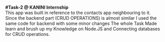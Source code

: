 
**#Task-2 @ KANINI Internship**
<br>
This app was built in reference to the contacts app neighbouring to it. <br> Since the backend part (CRUD OPERATIONS) is almost similar I used the same code for backend with some minor changes
The whole Task Made learn and brush up my Knowledge on Node.JS and Connecting databases for CRUD operations.
